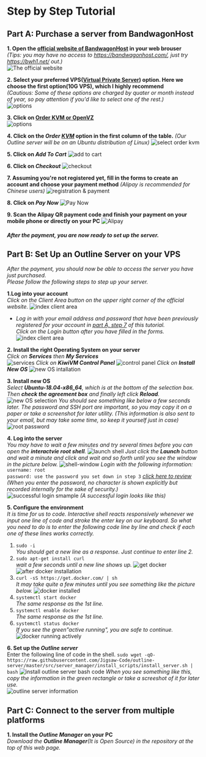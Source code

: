 # Step by Step Tutorial
## Part A: Purchase a server from BandwagonHost
  **1. Open the [official website of BandwagonHost](https://bwh1.net/) in your web brouser**  
  *(Tips: you may have no access to https://bandwagonhost.com/, just try https://bwh1.net/ out.)*    
  ![The official website](pictures/bwh-index.png)   

  **2. Select your preferred VPS([Virtual Private Server](https://en.wikipedia.org/wiki/Virtual_private_server)) option. Here we choose the first option(10G VPS), which I highly recommend**   
  *(Cautious: Some of these options are charged by quater or month instead of year, so pay attention if you'd like to select one of the rest.)*   
   ![options](pictures/bwh-options-1.png)  

  **3. Click on [Order KVM or OpenVZ](https://bwh1.net/vps-hosting.php)**  
   ![options](pictures/bwh-options-2.png)  

  **4. Click on the *Order [KVM](https://www.linux-kvm.org/page/Main_Page)* option in the first column of the table.**  *(Our Outline server will be on an Ubuntu distribution of Linux)*
   ![select order kvm](pictures/order-kvm-1.png)  
 
  **5. Click on *Add To Cart***
   ![add to cart](pictures/add-to-cart.png)   

  **6. Click on *Checkout***
   ![checkout](pictures/checkout.png)  

  **7. <a id="register"></a>Assuming you're not registered yet, fill in the forms to create an account and choose your payment method** *(Alipay is recommended for Chinese users)*
   ![registration & payment](pictures/register-pay-1.png)   

  **8. Click on *Pay Now***
  ![Pay Now](pictures/pay-now-1.png)  

  **9. Scan the Alipay QR payment code and finish your payment on your mobile phone or directly on your PC**
  ![Alipay](pictures/alipay.png)
#### *After the payment, you are now ready to set up the server.*



## Part B: Set Up an Outline Server on your VPS   
  *After the payment, you should now be able to access the server you have just purchased.*  
  *Please follow the following steps to step up your server.* 
   
 **1.Log into your account**   
 *Click on the *Client Area* button on the upper right corner of the official website.*
  ![index client area](pictures/bwh-index-1.png)
 * *Log in with your email address and password that have been previously registered for your account in [<u>part A, step 7</u>](#register) of this tutorial.*  
 *Click on the Login button after you have filled in the forms.*
  ![index client area](pictures/client-area-1.png)  

  **2. Install the right Operating System on your server**  
  *Click on **Services** then **My Services***  
  ![services](pictures/services.png)
  *Click on **KiwiVM Control Panel***
  ![control panel](pictures/control-panel-1.png)
  *Click on **Install New OS***
  ![new OS intallation](pictures/install-new-os.png) 
   
  **3. Install new OS**  
  *Select **Ubuntu-18.04-x86_64**, which is at the bottom of the selection box. Then **check the agreement box** and finally left click **Reload**.*  
  ![new OS selection](pictures/install-new-os-1.png)
  *You should see something like below a few seconds later. The password and SSH port are important, so you may copy it on a paper or take a screenshot for later utility. (This information is also sent to your email, but may take some time, so keep it yourself just in case)*<a id="root-password"></a>  
  ![root password](pictures/root-password.png)

  **4. Log into the server**  
  *You may have to wait a few minutes and try several times before you can open the **interactvie root shell**.*
  ![launch shell](pictures/launch-shell.png)
  *Just click the **Launch** button and wait a minute and click and wait and so forth until you see the window in the picture below.*
  ![shell-window](pictures/shell-window.png)
  *Login with the following information:*  
  `username: root`  
  `password: use the password you set down in step 3` [*<u>click here to review</u>*](#root-password)  
  *(When you enter the password, no character is shown explicitly but recorded internally for the sake of security.)*  
  ![successful login smample](pictures/successful-login.png)
  *(A successful login looks like this)*

  **5. Configure the environment**  
  *It is time for us to code. Interactive shell reacts responsively whenever we input one line of code and stroke the enter key on our keyboard.
   So what you need to do is to enter the following code line by line and check if each one of these lines works correctly.*
  1. `sudo -i`   
  *You should get a new line as a response. Just continue to enter line 2.*
  2. `sudo apt-get install curl`   
  *wait a few seconds until a new line shows up.* 
  ![get docker](pictures/get-docker.png)
  ![after docker installation](pictures/after-docker-installation.png)
  3. `curl -sS https://get.docker.com/ | sh`  
  *It may take quite a few minutes until you see something like the picture below.*
  ![docker installed](pictures/docker-installed.png) 
  4. `systemctl start docker`  
  *The same response as the 1st line.*
  5. `systemctl enable docker`  
  *The same response as the 1st line.*
  6. `systemctl status docker`  
  *If you see the green"active running", you are safe to continue.*
  ![docker running actively](pictures/docker-active.png) 
  
  **6. Set up the *Outline server***  
  Enter the following line of code in the shell. 
  `sudo wget -qO- https://raw.githubusercontent.com/Jigsaw-Code/outline-server/master/src/server_manager/install_scripts/install_server.sh | bash`
  ![install outline server bash code](pictures/outline-server.png)
  *When you see something like this, copy the information in the green rectangle or take a screeshot of it for later use.*  
  ![outline server information](pictures/outline-server-info.png)  
   



## Part C: Connect to the server from multiple platforms
  
  **1. Install the *Outline Manager* on your PC**  
  *Download the **Outline Manager**(It is Open Source) in the repository at the top of this web page.*
